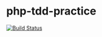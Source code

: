 # php-tdd-practice

[![Build Status](https://travis-ci.org/rfdeoliveira/php-tdd-practice.svg)](https://travis-ci.org/rfdeoliveira/php-tdd-practice)


